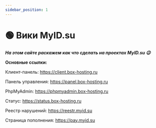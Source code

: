 ```yaml
---
sidebar_position: 1
---
```


# 🟢 Вики MyID.su
***На этом сайте раскажем как что сделать на проектах MyID.su 😉***

**Основные ссылки:**

Клиент-панель: https://client.box-hosting.ru

Панель управления: https://panel.box-hosting.ru

PhpMyAdmin: https://phpmyadmin.box-hosting.ru

Статус: https://status.box-hosting.ru

Реестр нарушений: https://reestr.myid.su

Страница пополнения: https://pay.myid.su
